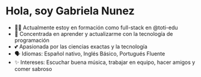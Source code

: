 # Hola, soy Gabriela Nunez

- 👩‍💻 Actualmente estoy en formación como full-stack en @toti-edu
- 🌱 Concentrada en aprender y actualizarme con la tecnología de programación
- 💕 Apasionada por las ciencias exactas y la tecnología
- 🗣️ Idiomas: Español nativo, Inglés Básico, Portugués Fluente
- ✨ Intereses: Escuchar buena música, trabajar en equipo, hacer amigos y comer sabroso
